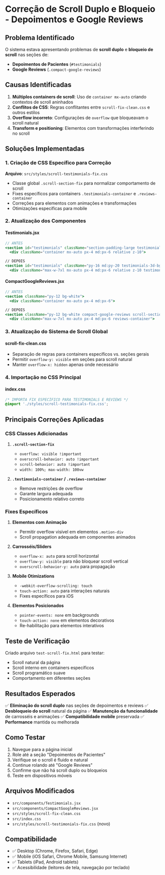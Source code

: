 # Correção de Scroll Duplo e Bloqueio - Depoimentos e Google Reviews

## Problema Identificado

O sistema estava apresentando problemas de **scroll duplo** e **bloqueio de scroll** nas seções de:
- **Depoimentos de Pacientes** (`#testimonials`)
- **Google Reviews** (`.compact-google-reviews`)

## Causas Identificadas

1. **Múltiplos containers de scroll**: Uso de `container mx-auto` criando contextos de scroll aninhados
2. **Conflitos de CSS**: Regras conflitantes entre `scroll-fix-clean.css` e outros estilos
3. **Overflow incorreto**: Configurações de `overflow` que bloqueavam o scroll natural
4. **Transform e positioning**: Elementos com transformações interferindo no scroll

## Soluções Implementadas

### 1. Criação de CSS Específico para Correção
**Arquivo**: `src/styles/scroll-testimonials-fix.css`

- Classe global `.scroll-section-fix` para normalizar comportamento de scroll
- Fixes específicos para containers `.testimonials-container` e `.reviews-container`
- Correções para elementos com animações e transformações
- Otimizações específicas para mobile

### 2. Atualização dos Componentes

#### Testimonials.jsx
```jsx
// ANTES
<section id="testimonials" className="section-padding-large testimonials-3d-bg relative overflow-hidden">
  <div className="container mx-auto px-4 md:px-6 relative z-10">

// DEPOIS  
<section id="testimonials" className="py-16 md:py-20 testimonials-3d-bg relative scroll-section-fix">
  <div className="max-w-7xl mx-auto px-4 md:px-6 relative z-10 testimonials-container">
```

#### CompactGoogleReviews.jsx
```jsx
// ANTES
<section className="py-12 bg-white">
  <div className="container mx-auto px-4 md:px-6">

// DEPOIS
<section className="py-12 bg-white compact-google-reviews scroll-section-fix">
  <div className="max-w-7xl mx-auto px-4 md:px-6 reviews-container">
```

### 3. Atualização do Sistema de Scroll Global

#### scroll-fix-clean.css
- Separação de regras para containers específicos vs. seções gerais
- Permitir `overflow-y: visible` em seções para scroll natural
- Manter `overflow-x: hidden` apenas onde necessário

### 4. Importação no CSS Principal

#### index.css
```css
/* IMPORTA FIX ESPECÍFICO PARA TESTIMONIALS E REVIEWS */
@import './styles/scroll-testimonials-fix.css';
```

## Principais Correções Aplicadas

### CSS Classes Adicionadas

1. **`.scroll-section-fix`**
   - `overflow: visible !important`
   - `overscroll-behavior: auto !important`
   - `scroll-behavior: auto !important`
   - `width: 100%; max-width: 100vw`

2. **`.testimonials-container` / `.reviews-container`**
   - Remove restrições de overflow
   - Garante largura adequada
   - Posicionamento relativo correto

### Fixes Específicos

1. **Elementos com Animação**
   - Permitir overflow visível em elementos `.motion-div`
   - Scroll propagation adequada em componentes animados

2. **Carrosséis/Sliders**
   - `overflow-x: auto` para scroll horizontal
   - `overflow-y: visible` para não bloquear scroll vertical
   - `overscroll-behavior-y: auto` para propagação

3. **Mobile Otimizations**
   - `-webkit-overflow-scrolling: touch`
   - `touch-action: auto` para interações naturais
   - Fixes específicos para iOS

4. **Elementos Posicionados**
   - `pointer-events: none` em backgrounds
   - `touch-action: none` em elementos decorativos
   - Re-habilitação para elementos interativos

## Teste de Verificação

Criado arquivo `test-scroll-fix.html` para testar:
- Scroll natural da página
- Scroll interno em containers específicos
- Scroll programático suave
- Comportamento em diferentes seções

## Resultados Esperados

✅ **Eliminação do scroll duplo** nas seções de depoimentos e reviews
✅ **Desbloqueio do scroll** natural da página
✅ **Manutenção da funcionalidade** de carrosséis e animações
✅ **Compatibilidade mobile** preservada
✅ **Performance** mantida ou melhorada

## Como Testar

1. Navegue para a página inicial
2. Role até a seção "Depoimentos de Pacientes"
3. Verifique se o scroll é fluido e natural
4. Continue rolando até "Google Reviews"
5. Confirme que não há scroll duplo ou bloqueios
6. Teste em dispositivos móveis

## Arquivos Modificados

- `src/components/Testimonials.jsx`
- `src/components/CompactGoogleReviews.jsx`
- `src/styles/scroll-fix-clean.css`
- `src/index.css`
- `src/styles/scroll-testimonials-fix.css` (novo)

## Compatibilidade

- ✅ Desktop (Chrome, Firefox, Safari, Edge)
- ✅ Mobile (iOS Safari, Chrome Mobile, Samsung Internet)
- ✅ Tablets (iPad, Android tablets)
- ✅ Acessibilidade (leitores de tela, navegação por teclado)
